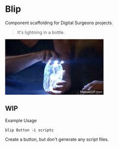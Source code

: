 # Blip

Component scaffolding for Digital Surgeons projects.

> It's lightning in a bottle.

![](blip.gif)

## WIP

Example Usage

```
blip Button -i scripts
```

Create a button, but don't generate any script files.
